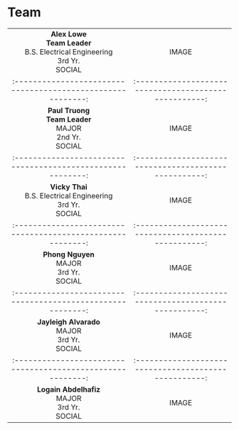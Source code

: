 # Team

| | |
|:---------------------------------------------------------:|:---------------------------------------------------:|
|**Alex Lowe**   <br/> **Team Leader** <br/> B.S. Electrical Engineering <br/> 3rd Yr. <br/> SOCIAL | IMAGE |
|:---------------------------------------------------------:|:---------------------------------------------------:|
|**Paul Truong**   <br/> **Team Leader** <br/> MAJOR <br/> 2nd Yr. <br/> SOCIAL | IMAGE |
|:---------------------------------------------------------:|:---------------------------------------------------:|
|**Vicky Thai**   <br/> B.S. Electrical Engineering <br/> 3rd Yr. <br/> SOCIAL | IMAGE |
|:---------------------------------------------------------:|:---------------------------------------------------:|
|**Phong Nguyen**   <br/> MAJOR <br/> 3rd Yr. <br/> SOCIAL | IMAGE |
|:---------------------------------------------------------:|:---------------------------------------------------:|
|**Jayleigh Alvarado**   <br/> MAJOR <br/> 3rd Yr. <br/> SOCIAL | IMAGE |
|:---------------------------------------------------------:|:---------------------------------------------------:|
|**Logain Abdelhafiz**   <br/> MAJOR <br/> 3rd Yr. <br/> SOCIAL | IMAGE |
